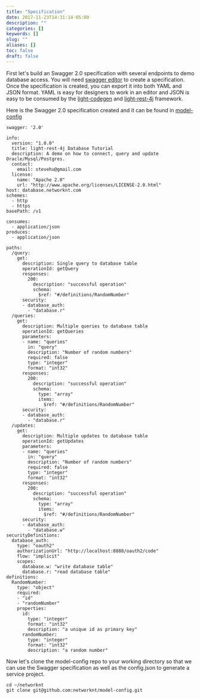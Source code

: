 ```yaml
---
title: "Specification"
date: 2017-11-23T14:31:14-05:00
description: ""
categories: []
keywords: []
slug: ""
aliases: []
toc: false
draft: false
---
```


First let's build an Swagger 2.0 specification with several endpoints to demo database
access. You will need [swagger editor][] to create a specification. Once the specification
is created, you can export it into both YAML and JSON format. YAML is easy for designers to
work in an editor and JSON is easy to be consumed by the [light-codegen][] and [light-rest-4j][]
framework. 
 

Here is the Swagger 2.0 specification created and it can be found in [model-config][] 

```
swagger: '2.0'

info:
  version: "1.0.0"
  title: light-rest-4j Database Tutorial
  description: A demo on how to connect, query and update Oracle/Mysql/Postgres. 
  contact:
    email: stevehu@gmail.com
  license:
    name: "Apache 2.0"
    url: "http://www.apache.org/licenses/LICENSE-2.0.html"
host: database.networknt.com
schemes:
  - http
  - https
basePath: /v1

consumes:
  - application/json
produces:
  - application/json

paths:
  /query:
    get:
      description: Single query to database table
      operationId: getQuery
      responses:
        200:
          description: "successful operation"
          schema:
            $ref: "#/definitions/RandomNumber"          
      security:
      - database_auth:
        - "database.r"
  /queries:
    get:
      description: Multiple queries to database table
      operationId: getQueries
      parameters:
      - name: "queries"
        in: "query"
        description: "Number of random numbers"
        required: false
        type: "integer"
        format: "int32"
      responses:
        200:
          description: "successful operation"
          schema:
            type: "array"
            items:
              $ref: "#/definitions/RandomNumber"
      security:
      - database_auth:
        - "database.r"
  /updates:
    get:
      description: Multiple updates to database table
      operationId: getUpdates
      parameters:
      - name: "queries"
        in: "query"
        description: "Number of random numbers"
        required: false
        type: "integer"
        format: "int32"
      responses:
        200:
          description: "successful operation"
          schema:
            type: "array"
            items:
              $ref: "#/definitions/RandomNumber"
      security:
      - database_auth:
        - "database.w"
securityDefinitions:
  database_auth:
    type: "oauth2"
    authorizationUrl: "http://localhost:8888/oauth2/code"
    flow: "implicit"
    scopes:
      database.w: "write database table"
      database.r: "read database table"
definitions:
  RandomNumber:
    type: "object"
    required:
    - "id"
    - "randomNumber"
    properties:
      id:
        type: "integer"
        format: "int32"
        description: "a unique id as primary key"
      randomNumber:
        type: "integer"
        format: "int32"
        description: "a random number"
```

Now let's clone the model-config repo to your working directory so that we can use the Swagger
specification as well as the config.json to generate a service project. 

```
cd ~/networknt
git clone git@github.com:networknt/model-config.git
```


[swagger editor]: /tool/swagger-editor/
[light-codegen]: /tool/light-codegen/
[light-rest-4j]: /style/light-rest-4j/
[model-config]: https://github.com/networknt/model-config/tree/master/rest/swagger/database